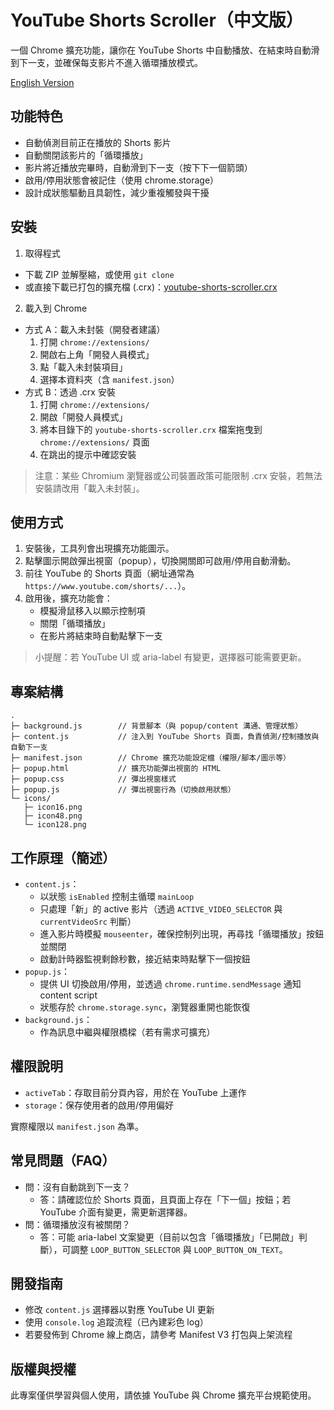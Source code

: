 # YouTube Shorts Scroller（中文版）

一個 Chrome 擴充功能，讓你在 YouTube Shorts 中自動播放、在結束時自動滑到下一支，並確保每支影片不進入循環播放模式。

[English Version](README.md)

## 功能特色
- 自動偵測目前正在播放的 Shorts 影片
- 自動關閉該影片的「循環播放」
- 影片將近播放完畢時，自動滑到下一支（按下下一個箭頭）
- 啟用/停用狀態會被記住（使用 chrome.storage）
- 設計成狀態驅動且具韌性，減少重複觸發與干擾

## 安裝

1) 取得程式
- 下載 ZIP 並解壓縮，或使用 `git clone`
- 或直接下載已打包的擴充檔 (.crx)：[youtube-shorts-scroller.crx](./youtube-shorts-scroller.crx)

2) 載入到 Chrome
- 方式 A：載入未封裝（開發者建議）
  1. 打開 `chrome://extensions/`
  2. 開啟右上角「開發人員模式」
  3. 點「載入未封裝項目」
  4. 選擇本資料夾（含 `manifest.json`）
- 方式 B：透過 .crx 安裝
  1. 打開 `chrome://extensions/`
  2. 開啟「開發人員模式」
  3. 將本目錄下的 `youtube-shorts-scroller.crx` 檔案拖曳到 `chrome://extensions/` 頁面
  4. 在跳出的提示中確認安裝

> 注意：某些 Chromium 瀏覽器或公司裝置政策可能限制 .crx 安裝，若無法安裝請改用「載入未封裝」。

## 使用方式
1. 安裝後，工具列會出現擴充功能圖示。
2. 點擊圖示開啟彈出視窗（popup），切換開關即可啟用/停用自動滑動。
3. 前往 YouTube 的 Shorts 頁面（網址通常為 `https://www.youtube.com/shorts/...`）。
4. 啟用後，擴充功能會：
   - 模擬滑鼠移入以顯示控制項
   - 關閉「循環播放」
   - 在影片將結束時自動點擊下一支

> 小提醒：若 YouTube UI 或 aria-label 有變更，選擇器可能需要更新。

## 專案結構
```
.
├─ background.js        // 背景腳本（與 popup/content 溝通、管理狀態）
├─ content.js           // 注入到 YouTube Shorts 頁面，負責偵測/控制播放與自動下一支
├─ manifest.json        // Chrome 擴充功能設定檔（權限/腳本/圖示等）
├─ popup.html           // 擴充功能彈出視窗的 HTML
├─ popup.css            // 彈出視窗樣式
├─ popup.js             // 彈出視窗行為（切換啟用狀態）
└─ icons/
   ├─ icon16.png
   ├─ icon48.png
   └─ icon128.png
```

## 工作原理（簡述）
- `content.js`：
  - 以狀態 `isEnabled` 控制主循環 `mainLoop`
  - 只處理「新」的 active 影片（透過 `ACTIVE_VIDEO_SELECTOR` 與 `currentVideoSrc` 判斷）
  - 進入影片時模擬 `mouseenter`，確保控制列出現，再尋找「循環播放」按鈕並關閉
  - 啟動計時器監視剩餘秒數，接近結束時點擊下一個按鈕
- `popup.js`：
  - 提供 UI 切換啟用/停用，並透過 `chrome.runtime.sendMessage` 通知 content script
  - 狀態存於 `chrome.storage.sync`，瀏覽器重開也能恢復
- `background.js`：
  - 作為訊息中繼與權限橋樑（若有需求可擴充）

## 權限說明
- `activeTab`：存取目前分頁內容，用於在 YouTube 上運作
- `storage`：保存使用者的啟用/停用偏好

實際權限以 `manifest.json` 為準。

## 常見問題（FAQ）
- 問：沒有自動跳到下一支？
  - 答：請確認位於 Shorts 頁面，且頁面上存在「下一個」按鈕；若 YouTube 介面有變更，需更新選擇器。
- 問：循環播放沒有被關閉？
  - 答：可能 aria-label 文案變更（目前以包含「循環播放」「已開啟」判斷），可調整 `LOOP_BUTTON_SELECTOR` 與 `LOOP_BUTTON_ON_TEXT`。

## 開發指南
- 修改 `content.js` 選擇器以對應 YouTube UI 更新
- 使用 `console.log` 追蹤流程（已內建彩色 log）
- 若要發佈到 Chrome 線上商店，請參考 Manifest V3 打包與上架流程

## 版權與授權
此專案僅供學習與個人使用，請依據 YouTube 與 Chrome 擴充平台規範使用。
